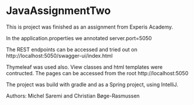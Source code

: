 # JavaAssignmentTwo

This is project was finished as an assignment from Experis Academy.

In the application.properties we annotated server.port=5050

The REST endpoints can be accessed and tried out on http://localhost:5050/swagger-ui/index.html

Thymeleaf was used also. View classes and html templates were contructed.
The pages can be accessed from the root  http://localhost:5050


The project was build with gradle and as a Spring project, using IntelliJ.


Authors:
Michel Saremi and Christian Bøge-Rasmussen 
